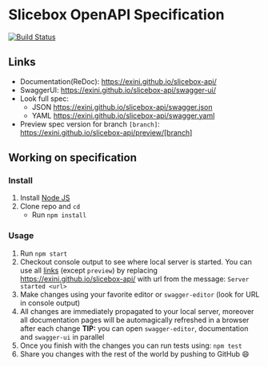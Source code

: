 # Slicebox OpenAPI Specification
[![Build Status](https://travis-ci.org/exini/slicebox-api.svg?branch=master)](https://travis-ci.org/exini/slicebox-api)

## Links

- Documentation(ReDoc): https://exini.github.io/slicebox-api/
- SwaggerUI: https://exini.github.io/slicebox-api/swagger-ui/
- Look full spec:
    + JSON https://exini.github.io/slicebox-api/swagger.json
    + YAML https://exini.github.io/slicebox-api/swagger.yaml
- Preview spec version for branch `[branch]`: https://exini.github.io/slicebox-api/preview/[branch]

## Working on specification
### Install

1. Install [Node JS](https://nodejs.org/)
2. Clone repo and `cd`
    + Run `npm install`

### Usage

1. Run `npm start`
2. Checkout console output to see where local server is started. You can use all [links](#links) (except `preview`) by replacing https://exini.github.io/slicebox-api/ with url from the message: `Server started <url>`
3. Make changes using your favorite editor or `swagger-editor` (look for URL in console output)
4. All changes are immediately propagated to your local server, moreover all documentation pages will be automagically refreshed in a browser after each change
**TIP:** you can open `swagger-editor`, documentation and `swagger-ui` in parallel
5. Once you finish with the changes you can run tests using: `npm test`
6. Share you changes with the rest of the world by pushing to GitHub :smile:
